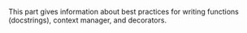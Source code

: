 This part gives information about best practices for writing functions (docstrings), context manager, and decorators.
